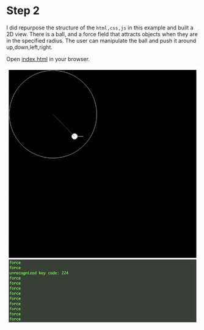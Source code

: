 Step 2
============

I did repurpose the structure of the `html,css,js` in this example and built a 2D 
view. There is a ball, and a force field that attracts objects when they are 
in the specified radius. The user can manipulate the ball and push it around up,down,left,right.

Open [index.html](./index.html) in your browser.

![](./step-02-screenshot.png)


